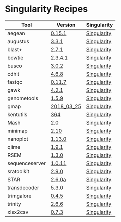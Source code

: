 # Singularity Recipes

| Tool           | Version                                                                                                              | Singularity                                                     |
| -------------- | -------------------------------------------------------------------------------------------------------------------- | --------------------------------------------------------------- |
| aegean         | [0.15.1](https://github.com/standage/AEGeAn/archive/v0.15.0.tar.gz)                                                  | [Singularity](aegean/aegean_0.15.0/Singularity)                 |
| augustus       | [3.3.1](http://bioinf.uni-greifswald.de/augustus/binaries/augustus-3.3.1.tar.gz)                                     | [Singularity](augustus/augustus_3.3.1/Singularity)              |
| blast+         | [2.7.1](ftp://ftp.ncbi.nlm.nih.gov/blast/executables/blast+/2.7.1/ncbi-blast-2.7.1+-x64-linux.tar.gz)                | [Singularity](blast+/blast+_2.7.1/Singularity)                  |
| bowtie         | [2.3.4.1](https://datapacket.dl.sourceforge.net/project/bowtie-bio/bowtie2/2.3.4.1/bowtie2-2.3.4.1-linux-x86_64.zip) | [Singularity](bowtie/bowtie_2.3.4.1/Singularity)                |
| busco          | [3.0.2](https://gitlab.com/ezlab/busco.git)                                                                          | [Singularity](busco/busco_3.0.2/Singularity)                    |
| cdhit          | [4.6.8](https://github.com/weizhongli/cdhit/releases/download/V4.6.8/cd-hit-v4.6.8-2017-1208-source.tar.gz)          | [Singularity](cdhit/cdhit_4.6.8/Singularity)                    |
| fastqc         | [0.11.7](http://www.bioinformatics.babraham.ac.uk/projects/fastqc/fastqc_v0.11.7.zip)                                | [Singularity](fastqc/fastqc_0.11.7/Singularity)                 |
| gawk           | [4.2.1](http://ftp.gnu.org/gnu/gawk/gawk-4.2.1.tar.xz)                                                               | [Singularity](gawk/gawk_4.2.1/Singularity)                      |
| genometools    | [1.5.9](http://genometools.org/pub/genometools-1.5.9.tar.gz)                                                         | [Singularity](genometools/genometools_1.5.9/Singularity)        |
| gmap           | [2018_03_25](http://research-pub.gene.com/gmap/src/gmap-gsnap-2018-03-25.tar.gz)                                     | [Singularity](gmap/gmap_2018_03_25/Singularity)                 |
| kentutils      | [364](https://github.com/ucscGenomeBrowser/kent/archive/v364_base.tar.gz)                                            | [Singularity](kentutils/kentutils_364/Singularity)              |
| Mash           | [2.0](https://github.com/marbl/Mash/releases/download/v2.0/mash-Linux64-v2.0.tar)                                    | [Singularity](mash/mash_2.0/singularity)                        | 
| minimap        | [2.10](https://github.com/lh3/minimap2/releases/download/v2.10/minimap2-2.10_x64-linux.tar.bz2)                      | [Singularity](minimap/minimap_2.10/Singularity)                 |
| nanoplot       | [1.13.0](https://pypi.org/project/NanoPlot/)                                                                         | [Singularity](nanoplot/nanoplot_1.13.0/Singularity)             |
| qiime          | [1.9.1](http://qiime.org/install/alternative.html)                                                                   | [Singularity](qiime/qiime_1.9.1/Singularity)                    |
| RSEM           | [1.3.0](https://github.com/deweylab/RSEM/archive/v1.3.0.tar.gz)                                                      | [Singularity](RSEM/RSEM_1.3.0/Singularity)                      |
| sequenceserver | [1.0.11](https://github.com/wurmlab/sequenceserver/archive/1.0.11.tar.gz)                                            | [Singularity](sequenceserver/sequenceserver_1.0.11/Singularity) |
| sratoolkit     | [2.9.0](https://ftp-trace.ncbi.nlm.nih.gov/sra/sdk/2.9.0/sratoolkit.2.9.0-ubuntu64.tar.gz)                           | [Singularity](sratoolkit/sratoolkit_2.9.0/Singularity)          |
| STAR           | [2.6.0a](https://github.com/alexdobin/STAR/archive/2.6.0a.tar.gz)                                                    | [Singularity](STAR/STAR_2.6.0a/Singularity)                     |
| transdecoder   | [5.3.0](https://github.com/TransDecoder/TransDecoder/archive/TransDecoder-v5.3.0.tar.gz)                             | [Singularity](transdecoder/transdecoder_5.3.0/Singularity)      |
| trimgalore     | [0.4.5](https://github.com/FelixKrueger/TrimGalore/archive/0.4.5.zip)                                                | [Singularity](trimgalore/trimgalore_0.4.5/Singularity)          |
| trinity        | [2.6.6](https://github.com/trinityrnaseq/trinityrnaseq/archive/Trinity-v2.6.6.tar.gz)                                | [Singularity](trinity/trinity_2.6.6/Singularity)                |
| xlsx2csv       | [0.7.3](https://github.com/dilshod/xlsx2csv/archive/0.7.3.tar.gz)                                                    | [Singularity](xlsx2csv/xlsx2csv_0.7.3/Singularity)              |
